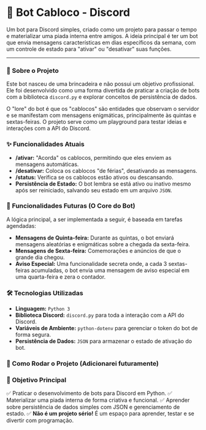 # 🤖 Bot Cabloco - Discord

Um bot para Discord simples, criado como um projeto para passar o tempo e materializar uma piada interna entre amigos. A ideia principal é ter um bot que envia mensagens características em dias específicos da semana, com um controle de estado para "ativar" ou "desativar" suas funções.

---

### 📜 Sobre o Projeto

Este bot nasceu de uma brincadeira e não possui um objetivo profissional. Ele foi desenvolvido como uma forma divertida de praticar a criação de bots com a biblioteca `discord.py` e explorar conceitos de persistência de dados.

O "lore" do bot é que os "cablocos" são entidades que observam o servidor e se manifestam com mensagens enigmáticas, principalmente às quintas e sextas-feiras. O projeto serve como um playground para testar ideias e interações com a API do Discord.

### ✨ Funcionalidades Atuais

* **/ativar:** "Acorda" os cablocos, permitindo que eles enviem as mensagens automáticas.
* **/desativar:** Coloca os cablocos "de férias", desativando as mensagens.
* **/status:** Verifica se os cablocos estão ativos ou descansando.
* **Persistência de Estado:** O bot lembra se está ativo ou inativo mesmo após ser reiniciado, salvando seu estado em um arquivo `JSON`.

### 🎯 Funcionalidades Futuras (O Core do Bot)

A lógica principal, a ser implementada a seguir, é baseada em tarefas agendadas:

* **Mensagens de Quinta-feira:** Durante as quintas, o bot enviará mensagens aleatórias e enigmáticas sobre a chegada da sexta-feira.
* **Mensagens de Sexta-feira:** Comemorações e anúncios de que o grande dia chegou.
* **Aviso Especial:** Uma funcionalidade secreta onde, a cada 3 sextas-feiras acumuladas, o bot envia uma mensagem de aviso especial em uma quarta-feira e zera o contador.

### 🛠️ Tecnologias Utilizadas

* **Linguagem:** `Python 3`
* **Biblioteca Discord:** `discord.py` para toda a interação com a API do Discord.
* **Variáveis de Ambiente:** `python-dotenv` para gerenciar o token do bot de forma segura.
* **Persistência de Dados:** `JSON` para armazenar o estado de ativação do bot.

### 🚀 Como Rodar o Projeto (Adicionarei futuramente)

### 📌 Objetivo Principal

✅ Praticar o desenvolvimento de bots para Discord em Python.
✅ Materializar uma piada interna de forma criativa e funcional.
✅ Aprender sobre persistência de dados simples com JSON e gerenciamento de estado.
✅ **Não é um projeto sério!** É um espaço para aprender, testar e se divertir com programação.
